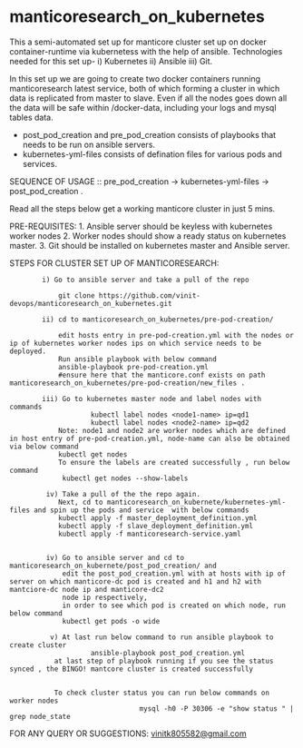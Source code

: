 # manticoresearch_on_kubernetes
This a semi-automated set up for manticore cluster set up on docker container-runtime  via kubernetess with the help of ansible.
Technologies needed for this set up-
            i) Kubernetes
            ii) Ansible
            iii) Git.
            
In this set up we are going to create two docker containers running manticoresearch latest service, both of which forming a cluster in which data is replicated from master to slave. Even if all the nodes goes down all the data will be safe within /docker-data, including your logs and mysql tables data.

* post_pod_creation and pre_pod_creation consists of playbooks that needs to be run on ansible servers.
* kubernetes-yml-files consists of defination files for various pods and services.


SEQUENCE OF USAGE ::    pre_pod_creation -> kubernetes-yml-files -> post_pod_creation .

Read all the steps below get a working manticore cluster in just 5 mins.

PRE-REQUISITES:
            1. Ansible server should be keyless with kubernetes worker nodes
            2. Worker nodes should show a ready status on kubernetes master.
            3. Git should be installed on kubernetes master and Ansible server.


STEPS FOR CLUSTER SET UP OF MANTICORESEARCH:

            i) Go to ansible server and take a pull of the repo
            
                git clone https://github.com/vinit-devops/manticoresearch_on_kubernetes.git
            
            ii) cd to manticoresearch_on_kubernetes/pre-pod-creation/ 
            
                edit hosts entry in pre-pod-creation.yml with the nodes or ip of kubernetes worker nodes ips on which service needs to be deployed.
                Run ansible playbook with below command
                ansible-playbook pre-pod-creation.yml             
                #ensure here that the manticore.conf exists on path manticoresearch_on_kubernetes/pre-pod-creation/new_files .
                        
            iii) Go to kubernetes master node and label nodes with commands
                        kubectl label nodes <node1-name> ip=qd1
                        kubectl label nodes <node2-name> ip=qd2
                Note: node1 and node2 are worker nodes which are defined in host entry of pre-pod-creation.yml, node-name can also be obtained via below command
                kubectl get nodes
                To ensure the labels are created successfully , run below command
                 kubectl get nodes --show-labels
                 
             iv) Take a pull of the the repo again.
                Next, cd to manticoresearch_on_kubernete/kubernetes-yml-files and spin up the pods and service  with below commands
                kubectl apply -f master_deployment_definition.yml
                kubectl apply -f slave_deployment_definition.yml
                kubectl apply -f manticoresearch-service.yaml
                         
            
             iv) Go to ansible server and cd to manticoresearch_on_kubernete/post_pod_creation/ and 
                 edit the post_pod_creation.yml with at hosts with ip of server on which manticore-dc pod is created and h1 and h2 with mantciore-dc node ip and manticore-dc2 
                 node ip respectively,
                 in order to see which pod is created on which node, run below command
                 kubectl get pods -o wide
                 
              v) At last run below command to run ansible playbook to create cluster
                        ansible-playbook post_pod_creation.yml
               at last step of playbook running if you see the status synced , the BINGO! mantcore cluster is created successfully
               
               
               To check cluster status you can run below commands on worker nodes
                                    mysql -h0 -P 30306 -e "show status " | grep node_state


FOR ANY QUERY OR SUGGESTIONS: vinitk805582@gmail.com

